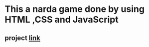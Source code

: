 # This a narda game done by using HTML ,CSS and JavaScript
## project [link](https://nardagame.netlify.app/)
